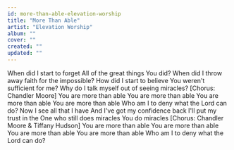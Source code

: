 ```yaml
---
id: more-than-able-elevation-worship
title: "More Than Able"
artist: "Elevation Worship"
album: ""
cover: ""
created: ""
updated: ""
---
```


When did I start to forget
All of the great things You did?
When did I throw away faith for the impossible?
How did I start to believe
You weren't sufficient for me?
Why do I talk myself out of seeing miracles?
[Chorus: Chandler Moore]
You are more than able
You are more than able
You are more than able
You are more than able
Who am I to deny what the Lord can do?
Now I see all that I have
And I've got my confidence back
I'll put my trust in the One who still does 
miracles
You do miracles
[Chorus: Chandler Moore & Tiffany Hudson]
You are more than able
You arе more than able
You are morе than able
You are more than able
Who am I to deny what the Lord can do?